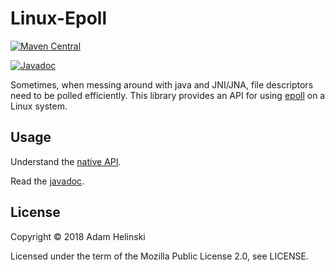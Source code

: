 # Linux-Epoll


[![Maven Central](https://maven-badges.herokuapp.com/maven-central/io.helins/linux-epoll/badge.svg)](https://maven-badges.herokuapp.com/maven-central/io.helins/linux-epoll)

[![Javadoc](https://javadoc.io/badge2/io.helins/linux-epoll/javadoc.svg)](https://javadoc.io/doc/io.helins/linux-epoll)

Sometimes, when messing around with java and JNI/JNA, file descriptors need to
be polled efficiently. This library provides an API for using
[epoll](https://en.wikipedia.org/wiki/Epoll) on a Linux system.


## Usage

Understand the [native API](http://man7.org/linux/man-pages/man7/epoll.7.html).

Read the
[javadoc](https://javadoc.io/doc/io.helins/linux-epoll).


## License

Copyright © 2018 Adam Helinski

Licensed under the term of the Mozilla Public License 2.0, see LICENSE.
